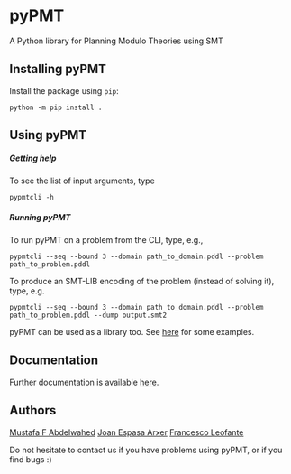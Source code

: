 # pyPMT
A Python library for Planning Modulo Theories using SMT

## Installing pyPMT

Install the package using `pip`:
```
python -m pip install .
```

## Using pyPMT

##### Getting help

To see the list of input arguments, type

```
pypmtcli -h
```

##### Running pyPMT

To run pyPMT on a problem from the CLI, type, e.g.,
```
pypmtcli --seq --bound 3 --domain path_to_domain.pddl --problem path_to_problem.pddl
```

To produce an SMT-LIB encoding of the problem (instead of solving it), type, e.g.

```
pypmtcli --seq --bound 3 --domain path_to_domain.pddl --problem path_to_problem.pddl --dump output.smt2
```

pyPMT can be used as a library too. See [here](https://github.com/pyPMT/quick-start) for some examples.

## Documentation

Further documentation is available [here](https://github.com/pyPMT/pyPMT/blob/main/refman.pdf).


## Authors

[Mustafa F Abdelwahed](https://github.com/MFaisalZaki)
[Joan Espasa Arxer](https://joanespasa.github.io/)
[Francesco Leofante](https://fraleo.github.io)

Do not hesitate to contact us if you have problems using pyPMT, or if you find bugs :)
